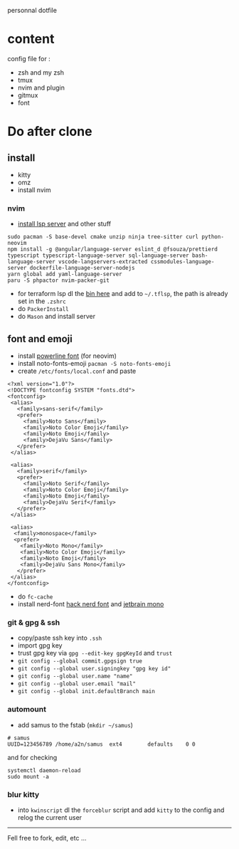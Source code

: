 personnal dotfile

# content

config file for :
- zsh and my zsh
- tmux
- nvim and plugin
- gitmux
- font

# Do after clone

## install
- kitty
- omz
- install nvim

### nvim
- [install lsp server](https://github.com/neovim/nvim-lspconfig/blob/master/doc/server_configurations.md) and other stuff
```
sudo pacman -S base-devel cmake unzip ninja tree-sitter curl python-neovim
npm install -g @angular/language-server eslint_d @fsouza/prettierd typescript typescript-language-server sql-language-server bash-language-server vscode-langservers-extracted cssmodules-language-server dockerfile-language-server-nodejs
yarn global add yaml-language-server
paru -S phpactor nvim-packer-git
```
- for terraform lsp dl the [bin here](https://github.com/juliosueiras/terraform-lsp/releases) and add to `~/.tflsp`, the path is already set in the `.zshrc`
- do `PackerInstall`
- do `Mason` and install server

## font and emoji
- install [powerline font](https://github.com/powerline/fonts) (for neovim)
- install noto-fonts-emoji `pacman -S noto-fonts-emoji`
- create `/etc/fonts/local.conf` and paste
```
<?xml version="1.0"?>
<!DOCTYPE fontconfig SYSTEM "fonts.dtd">
<fontconfig>
 <alias>
   <family>sans-serif</family>
   <prefer>
     <family>Noto Sans</family>
     <family>Noto Color Emoji</family>
     <family>Noto Emoji</family>
     <family>DejaVu Sans</family>
   </prefer> 
 </alias>

 <alias>
   <family>serif</family>
   <prefer>
     <family>Noto Serif</family>
     <family>Noto Color Emoji</family>
     <family>Noto Emoji</family>
     <family>DejaVu Serif</family>
   </prefer>
 </alias>

 <alias>
  <family>monospace</family>
  <prefer>
    <family>Noto Mono</family>
    <family>Noto Color Emoji</family>
    <family>Noto Emoji</family>
    <family>DejaVu Sans Mono</family>
   </prefer>
 </alias>
</fontconfig>
```
- do `fc-cache`
- install nerd-font [hack nerd font](https://github.com/ryanoasis/nerd-fonts/releases/download/v2.2.2/Hack.zip) and [jetbrain mono](https://github.com/ryanoasis/nerd-fonts/releases/download/v2.2.2/JetBrainsMono.zip)

### git & gpg & ssh
- copy/paste ssh key into `.ssh`
- import gpg key
- trust gpg key via `gpg --edit-key gpgKeyId` and `trust`
- `git config --global commit.gpgsign true`
- `git config --global user.signingkey "gpg key id"`
- `git config --global user.name "name"`
- `git config --global user.email "mail"`
- `git config --global init.defaultBranch main`

### automount
- add samus to the fstab (`mkdir ~/samus`)
```
# samus
UUID=123456789 /home/a2n/samus	ext4		defaults	0 0
```
and for checking
```
systemctl daemon-reload
sudo mount -a
```

### blur kitty
- into `kwinscript` dl the `forceblur` script and add `kitty` to the config and relog the current user

---

Fell free to fork, edit, etc ...
